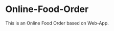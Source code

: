 # Online-Food-Order

This is an Online Food Order based on Web-App.























































































